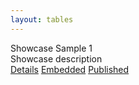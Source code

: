 ```yaml
---
layout: tables
---
```

<div class="card">
  <div class="card__title">
    Showcase Sample 1
  </div>
  <div class="card__image">
    <img src="/assets/images/empty-image.png" alt="">
  </div>
  <div class="card__description">
    Showcase description
  </div>
  <div class="card__buttons-container">
    <a class="btn" href="./showcase-sample-1/">Details</a>
    <a class="btn" href="./showcase-sample-1/embedded/">Embedded</a>
    <a class="btn" href="./showcase-sample-1/published/">Published</a>
  </div>
</div>
